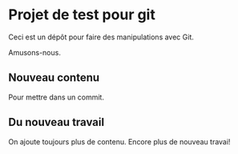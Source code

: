 # Projet de test pour git

Ceci est un dépôt pour faire des manipulations avec Git.

Amusons-nous.

## Nouveau contenu

Pour mettre dans un commit.

## Du nouveau travail
On ajoute toujours plus de contenu.
Encore plus de nouveau travai!
